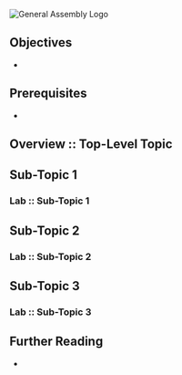 ![General Assembly Logo](http://i.imgur.com/ke8USTq.png)

## Objectives
-

## Prerequisites
-

## Overview :: Top-Level Topic

## Sub-Topic 1

### Lab :: Sub-Topic 1

## Sub-Topic 2

### Lab :: Sub-Topic 2

## Sub-Topic 3

### Lab :: Sub-Topic 3

## Further Reading
-
